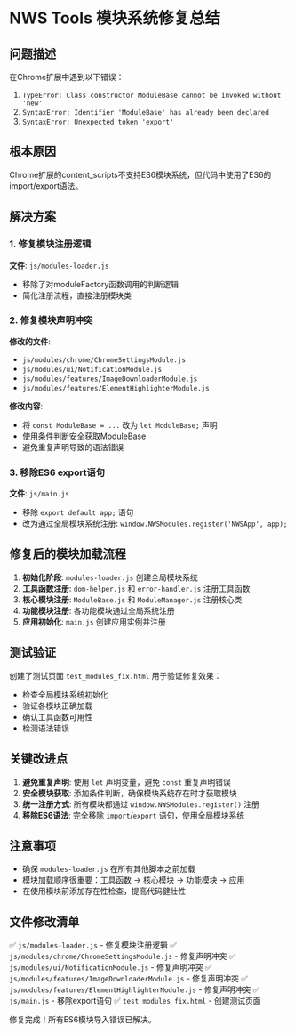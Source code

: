 # NWS Tools 模块系统修复总结

## 问题描述

在Chrome扩展中遇到以下错误：

1. `TypeError: Class constructor ModuleBase cannot be invoked without 'new'`
2. `SyntaxError: Identifier 'ModuleBase' has already been declared`
3. `SyntaxError: Unexpected token 'export'`

## 根本原因

Chrome扩展的content_scripts不支持ES6模块系统，但代码中使用了ES6的import/export语法。

## 解决方案

### 1. 修复模块注册逻辑

**文件**: `js/modules-loader.js`
- 移除了对moduleFactory函数调用的判断逻辑
- 简化注册流程，直接注册模块类

### 2. 修复模块声明冲突

**修改的文件**:
- `js/modules/chrome/ChromeSettingsModule.js`
- `js/modules/ui/NotificationModule.js`
- `js/modules/features/ImageDownloaderModule.js`
- `js/modules/features/ElementHighlighterModule.js`

**修改内容**:
- 将 `const ModuleBase = ...` 改为 `let ModuleBase;` 声明
- 使用条件判断安全获取ModuleBase
- 避免重复声明导致的语法错误

### 3. 移除ES6 export语句

**文件**: `js/main.js`
- 移除 `export default app;` 语句
- 改为通过全局模块系统注册: `window.NWSModules.register('NWSApp', app);`

## 修复后的模块加载流程

1. **初始化阶段**: `modules-loader.js` 创建全局模块系统
2. **工具函数注册**: `dom-helper.js` 和 `error-handler.js` 注册工具函数
3. **核心模块注册**: `ModuleBase.js` 和 `ModuleManager.js` 注册核心类
4. **功能模块注册**: 各功能模块通过全局系统注册
5. **应用初始化**: `main.js` 创建应用实例并注册

## 测试验证

创建了测试页面 `test_modules_fix.html` 用于验证修复效果：
- 检查全局模块系统初始化
- 验证各模块正确加载
- 确认工具函数可用性
- 检测语法错误

## 关键改进点

1. **避免重复声明**: 使用 `let` 声明变量，避免 `const` 重复声明错误
2. **安全模块获取**: 添加条件判断，确保模块系统存在时才获取模块
3. **统一注册方式**: 所有模块都通过 `window.NWSModules.register()` 注册
4. **移除ES6语法**: 完全移除 `import`/`export` 语句，使用全局模块系统

## 注意事项

- 确保 `modules-loader.js` 在所有其他脚本之前加载
- 模块加载顺序很重要：工具函数 → 核心模块 → 功能模块 → 应用
- 在使用模块前添加存在性检查，提高代码健壮性

## 文件修改清单

✅ `js/modules-loader.js` - 修复模块注册逻辑
✅ `js/modules/chrome/ChromeSettingsModule.js` - 修复声明冲突
✅ `js/modules/ui/NotificationModule.js` - 修复声明冲突
✅ `js/modules/features/ImageDownloaderModule.js` - 修复声明冲突
✅ `js/modules/features/ElementHighlighterModule.js` - 修复声明冲突
✅ `js/main.js` - 移除export语句
✅ `test_modules_fix.html` - 创建测试页面

修复完成！所有ES6模块导入错误已解决。